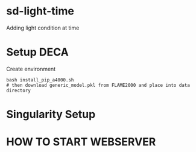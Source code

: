 # sd-light-time
Adding light condition at time

# Setup DECA
Create environment 

```
bash install_pip_a4000.sh
# then download generic_model.pkl from FLAME2000 and place into data directory
```


# Singularity Setup


# HOW TO START WEBSERVER